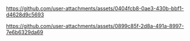 
https://github.com/user-attachments/assets/0404fcb8-0ae3-430b-bbf1-d4628d9c5693

https://github.com/user-attachments/assets/0899c85f-2d8a-491a-8997-7e6b6329da69



